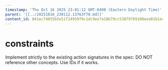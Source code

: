 ```yaml
---
timestamp: 'Thu Oct 16 2025 23:01:12 GMT-0400 (Eastern Daylight Time)'
parent: '[[../20251016_230112.13763f70.md]]'
content_id: 841ec74055b5e51f24959f0c1dc9ee7a18b79cc538f9769100eea01b1ec0fa15
---
```


# constraints

Implement strictly to the existing action signatures in the spec:
DO NOT reference other concepts. Use IDs if it works.
